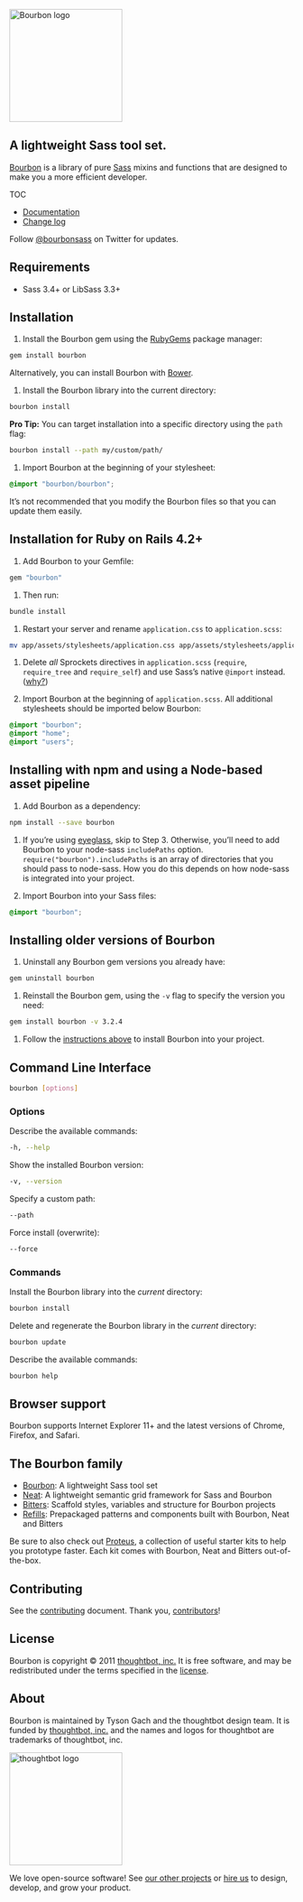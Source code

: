 [<img src="http://images.thoughtbot.com/bourbon/bourbon-logo.svg" width="200" alt="Bourbon logo">][Bourbon]

## A lightweight Sass tool set.

[Bourbon] is a library of pure [Sass] mixins and functions that are designed to
make you a more efficient developer.

TOC

- [Documentation](http://bourbon.io/docs)
- [Change log](CHANGELOG.md)

Follow [@bourbonsass](https://twitter.com/bourbonsass) on Twitter for updates.

  [Bourbon]: http://bourbon.io
  [Sass]: http://sass-lang.com

## Requirements

- Sass 3.4+ or LibSass 3.3+

## Installation

1. Install the Bourbon gem using the [RubyGems] package manager:

  ```bash
  gem install bourbon
  ```

  Alternatively, you can install Bourbon with [Bower].

1. Install the Bourbon library into the current directory:

  ```bash
  bourbon install
  ```

  **Pro Tip:** You can target installation into a specific directory using the
  `path` flag:

  ```bash
  bourbon install --path my/custom/path/
  ```

1. Import Bourbon at the beginning of your stylesheet:

  ```scss
  @import "bourbon/bourbon";
  ```

  It’s not recommended that you modify the Bourbon files so that you can update
  them easily.

  [cli]: https://github.com/thoughtbot/bourbon/wiki/Command-Line-Interface
  [RubyGems]: https://rubygems.org
  [Bower]: http://bower.io

## Installation for Ruby on Rails 4.2+

1. Add Bourbon to your Gemfile:

  ```ruby
  gem "bourbon"
  ```

1. Then run:

  ```bash
  bundle install
  ```

1. Restart your server and rename `application.css` to `application.scss`:

  ```bash
  mv app/assets/stylesheets/application.css app/assets/stylesheets/application.scss
  ```

1. Delete _all_ Sprockets directives in `application.scss` (`require`,
   `require_tree` and `require_self`) and use Sass’s native `@import` instead.
   ([why?][sass-import])

1. Import Bourbon at the beginning of `application.scss`. All additional
   stylesheets should be imported below Bourbon:

  ```scss
  @import "bourbon";
  @import "home";
  @import "users";
  ```

  [sass-import]: http://pivotallabs.com/structure-your-sass-files-with-import

## Installing with npm and using a Node-based asset pipeline

1. Add Bourbon as a dependency:

  ```bash
  npm install --save bourbon
  ```

1. If you’re using [eyeglass], skip to Step 3. Otherwise,
you’ll need to add Bourbon to your node-sass `includePaths` option.
`require("bourbon").includePaths` is an array of directories that you should
pass to node-sass. How you do this depends on how node-sass is integrated into
your project.

1. Import Bourbon into your Sass files:

  ```scss
  @import "bourbon";
  ```

  [eyeglass]: http://eyeglass.rocks

## Installing older versions of Bourbon

1. Uninstall any Bourbon gem versions you already have:

  ```bash
  gem uninstall bourbon
  ```

1. Reinstall the Bourbon gem, using the `-v` flag to specify the version
   you need:

  ```bash
  gem install bourbon -v 3.2.4
  ```

1. Follow the [instructions above](#installation) to install Bourbon into
   your project.

## Command Line Interface

```bash
bourbon [options]
```

### Options

Describe the available commands:
```bash
-h, --help
```

Show the installed Bourbon version:
```bash
-v, --version
```

Specify a custom path:
```bash
--path
```

Force install (overwrite):
```bash
--force
```

### Commands

Install the Bourbon library into the _current_ directory:
```bash
bourbon install
```

Delete and regenerate the Bourbon library in the _current_ directory:
```bash
bourbon update
```

Describe the available commands:
```bash
bourbon help
```

## Browser support

Bourbon supports Internet Explorer 11+ and the latest versions of Chrome,
Firefox, and Safari.

## The Bourbon family

- [Bourbon](https://github.com/thoughtbot/bourbon): A lightweight Sass tool set
- [Neat](https://github.com/thoughtbot/neat): A lightweight semantic grid
  framework for Sass and Bourbon
- [Bitters](https://github.com/thoughtbot/bitters): Scaffold styles, variables
  and structure for Bourbon projects
- [Refills](https://github.com/thoughtbot/refills): Prepackaged patterns and
  components built with Bourbon, Neat and Bitters

Be sure to also check out [Proteus](https://github.com/thoughtbot/proteus), a
collection of useful starter kits to help you prototype faster. Each kit comes
with Bourbon, Neat and Bitters out-of-the-box.

## Contributing

See the [contributing] document. Thank you, [contributors]!

  [contributing]: CONTRIBUTING.md
  [contributors]: https://github.com/thoughtbot/bourbon/graphs/contributors

## License

Bourbon is copyright © 2011 [thoughtbot, inc.][thoughtbot] It is free software,
and may be redistributed under the terms specified in the [license].

  [license]: LICENSE.md

## About

Bourbon is maintained by Tyson Gach and the thoughtbot design team. It is funded
by [thoughtbot, inc.][thoughtbot] and the names and logos for thoughtbot are
trademarks of thoughtbot, inc.

[<img src="http://thoughtbot.github.io/images/signature.svg" width="200" alt="thoughtbot logo">][thoughtbot]

We love open-source software! See [our other projects][community] or
[hire us][hire] to design, develop, and grow your product.

  [thoughtbot]: https://thoughtbot.com?utm_source=github
  [community]: https://thoughtbot.com/community?utm_source=github
  [hire]: https://thoughtbot.com/hire-us?utm_source=github
